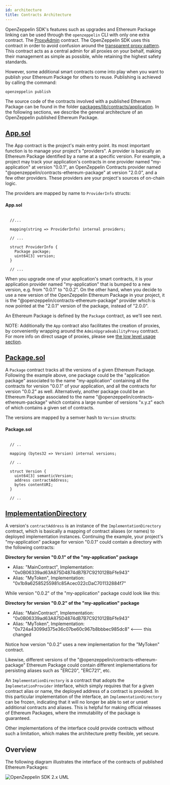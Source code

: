 ```yaml
---
id: architecture
title: Contracts Architecture
---
```


OpenZeppelin SDK's features such as upgrades and Ethereum Package linking can be used through the `openzeppelin` CLI with only one extra contract. The [ProxyAdmin](https://github.com/OpenZeppelin/openzeppelin-sdk/blob/v2.0.0/packages/lib/contracts/upgradeability/ProxyAdmin.sol) contract. The OpenZeppelin SDK uses this contract in order to avoid confusion around the [transparent proxy pattern](pattern#transparent-proxies-and-function-clashes). This contract acts as a central admin for all proxies on your behalf, making their management as simple as possible, while retaining the highest safety standards. 

However, some additional smart contracts come into play when you want to publish your Ethereum Package for others to reuse. Publishing is achieved by calling the command:

```console
openzeppelin publish
```

The source code of the contracts involved with a published Ethereum Package can be found in the folder [packages/lib/contracts/application](https://github.com/OpenZeppelin/openzeppelin-sdk/tree/master/packages/lib/contracts/application). In the following sections, we describe the general architecture of an OpenZeppelin published Ethereum Package.

## [App.sol](https://github.com/OpenZeppelin/openzeppelin-sdk/blob/v2.0.0/packages/lib/contracts/application/App.sol)

The App contract is the project's main entry point. Its most important function is to manage your project's "providers". A provider is basically an Ethereum Package identified by a name at a specific version. For example, a project may track your application's contracts in one provider named "my-application" at version "0.0.1", an OpenZeppelin Contracts provider named "@openzeppelin/contracts-ethereum-package" at version "2.0.0", and a few other providers. These providers are your project's sources of on-chain logic.

The providers are mapped by name to `ProviderInfo` structs:

#### App.sol
```solidity

  //...

  mapping(string => ProviderInfo) internal providers;

  // ...

  struct ProviderInfo {
    Package package;
    uint64[3] version;
  }

  // ...
```

When you upgrade one of your application's smart contracts, it is your application provider named "my-application" that is bumped to a new version, e.g. from "0.0.1" to "0.0.2". On the other hand, when you decide to use a new version of the OpenZeppelin Ethereum Package in your project, it is the "@openzeppelin/contracts-ethereum-package" provider which is now pointed at the "2.0.1" version of the package, instead of "2.0.0".

An Ethereum Package is defined by the `Package` contract, as we'll see next.

NOTE: Additionally the `App` contract also facilitates the creation of proxies, by conveniently wrapping around the `AdminUpgradeabilityProxy` contract. For more info on direct usage of proxies, please see [the low level usage section](low_level_contract).

## [Package.sol](https://github.com/OpenZeppelin/openzeppelin-sdk/blob/v2.0.0/packages/lib/contracts/application/Package.sol)

A `Package` contract tracks all the versions of a given Ethereum Package. Following the example above, one package could be the "application package" associated to the name "my-application" containing all the contracts for version "0.0.1" of your application, and all the contracts for version "0.0.2" as well. Alternatively, another package could be an Ethereum Package associated to the name "@openzeppelin/contracts-ethereum-package" which contains a large number of versions "x.y.z" each of which contains a given set of contracts.

The versions are mapped by a semver hash to `Version` structs:

#### Package.sol
```solidity

  // ..

  mapping (bytes32 => Version) internal versions;

  // ..

  struct Version {
    uint64[3] semanticVersion;
    address contractAddress;
    bytes contentURI;
  }

  // ..
```

## [ImplementationDirectory](https://github.com/OpenZeppelin/openzeppelin-sdk/blob/v2.0.0/packages/lib/contracts/application/ImplementationDirectory.sol)

A version's `contractAddress` is an instance of the `ImplementationDirectory` contract, which is basically a mapping of contract aliases (or names) to deployed implementation instances. Continuing the example, your project's "my-application" package for version "0.0.1" could contain a directory with the following contracts:

**Directory for version "0.0.1" of the "my-application" package**
* Alias: "MainContract", Implementation: "0x0B06339ad63A875D4874dB7B7C921012BbFfe943"
* Alias: "MyToken", Implementation: "0x1b9a62585255981c85Acec022cDaC701132884f7"

While version "0.0.2" of the "my-application" package could look like this:

**Directory for version "0.0.2" of the "my-application" package**
* Alias: "MainContract", Implementation: "0x0B06339ad63A875D4874dB7B7C921012BbFfe943"
* Alias: "MyToken", Implementation: "0x724a43099d375e36c07be60c967b8bbbec985dc8" <--- this changed

Notice how version "0.0.2" uses a new implementation for the "MyToken" contract.

Likewise, different versions of the "@openzeppelin/contracts-ethereum-package" Ethereum Package could contain different implementations for persisting aliases such as "ERC20", "ERC721", etc.

An `ImplementationDirectory` is a contract that adopts the `ImplemetationProvider` interface, which simply requires that for a given contract alias or name, the deployed address of a contract is provided. In this particular implementation of the interface, an `ImplementationDirectory` can be frozen, indicating that it will no longer be able to set or unset additional contracts and aliases.
This is helpful for making official releases of Ethereum Packages, where the immutability of the package is guaranteed.

Other implementations of the interface could provide contracts without such a limitation, which makes the architecture pretty flexible, yet secure.

## Overview

The following diagram illustrates the interface of the contracts of published Ethereum Packages:

![OpenZeppelin SDK 2.x UML](/img/zos2.png)
